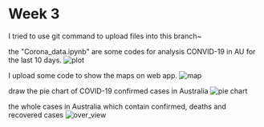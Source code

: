 #  Week 3
I tried to use git command to upload files into this branch~

the "Corona_data.ipynb" are some codes for analysis CONVID-19 in AU for the last 10 days.
![plot](https://i.imgur.com/pUiNXvZ.png)

I upload some code to show the maps on web app.
![map](https://i.imgur.com/vcoCeHN.jpg)

draw the pie chart of COVID-19 confirmed cases in Australia
![pie chart](https://i.imgur.com/bV5WGIb.png)

the whole cases in Australia which contain confirmed, deaths and recovered cases
![over_view](https://i.imgur.com/RSTJ5GQ.png)
